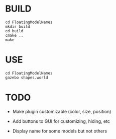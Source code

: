 # BUILD

~~~
cd FloatingModelNames
mkdir build
cd build
cmake ..
make
~~~

# USE

~~~
cd FloatingModelNames
gazebo shapes.world
~~~

# TODO

* Make plugin customizable (color, size, position)

* Add buttons to GUI for customizing, hiding, etc

* Display name for some models but not others

